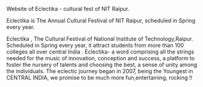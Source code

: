 Website of Eclectika - cultural fest of NIT Raipur.

Eclectika is The Annual Cultural Festival of NIT Raipur, scheduled in Spring every year.

Eclectika , The Cultural Festival of National Institute of Technology,Raipur. Scheduled in Spring every year, it attract students from more than 100 colleges all over central India
.
Eclectika- a word comprising all the strings needed for the music of innovation, conception and success, a platform to foster the nursery of talents and choosing the best, a sense of unity among the individuals.
The eclectic journey began in 2007, being the Youngest in CENTRAL INDIA, we promise to be much more fun,entertaining, rocking !!
